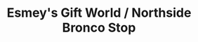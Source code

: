 ---
title: "Esmey's Gift World / Northside Bronco Stop"
url: /denver/esmeys-gift-world-northside-bronco-stop/
shop: gift
---